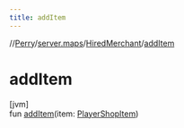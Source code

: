 ```yaml
---
title: addItem
---
```

//[Perry](../../../index.html)/[server.maps](../index.html)/[HiredMerchant](index.html)/[addItem](add-item.html)



# addItem



[jvm]\
fun [addItem](add-item.html)(item: [PlayerShopItem](../../server/-player-shop-item/index.html))




